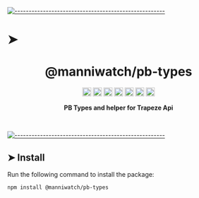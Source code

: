 <!-- ⚠️ This README has been generated from the file(s) "../package_readme_blueprint.md" ⚠️-->
[![-----------------------------------------------------](https://raw.githubusercontent.com/andreasbm/readme/master/assets/lines/water.png)](#h1-aligncentermanniwatchpb-typesh1)

# ➤ <h1 align="center">@manniwatch/pb-types</h1>
<p align="center">
		<a href="https://github.com/manniwatch/manniwatch/actions?query=workflow%3ATest+branch%3Amaster"><img alt="Test" src="https://github.com/manniwatch/manniwatch/workflows/Test/badge.svg?branch=master&event=push" height="20"/></a>
<a href="https://codecov.io/gh/manniwatch/manniwatch/manniwatch/master/packages/pb-types"><img alt="codecov" src="https://codecov.io/gh/manniwatch/manniwatch/branch/master/graph/badge.svg?flag=PbTypes" height="20"/></a>
<a href="https://badge.fury.io/js/%40manniwatch%2Fpb-types"><img alt="npm version" src="https://badge.fury.io/js/%40manniwatch%2Fpb-types.svg" height="20"/></a>
<a href="https://github.com/manniwatch/manniwatch/blob/master/LICENSE"><img alt="GitHub license" src="https://img.shields.io/github/license/manniwatch/manniwatch" height="20"/></a>
<a href="https://david-dm.org/manniwatch/manniwatch?path=packages/pb-types"><img alt="dependencies Status" src="https://david-dm.org/manniwatch/manniwatch/status.svg?path=packages/pb-types" height="20"/></a>
<a href="https://david-dm.org/manniwatch/manniwatch?path=packages/pb-types&type=dev"><img alt="devDependencies Status" src="https://david-dm.org/manniwatch/manniwatch/dev-status.svg?path=packages/pb-types" height="20"/></a>
<a href="https://github.com/manniwatch/manniwatch/graphs/contributors"><img alt="GitHub contributors" src="https://img.shields.io/github/contributors-anon/manniwatch/manniwatch" height="20"/></a>
	</p>


<p align="center">
  <b>PB Types and helper for Trapeze Api</b></br>
  <sub><sub>
</p>

<br />



[![-----------------------------------------------------](https://raw.githubusercontent.com/andreasbm/readme/master/assets/lines/water.png)](#install)

## ➤ Install

Run the following command to install the package:

```
npm install @manniwatch/pb-types
```
